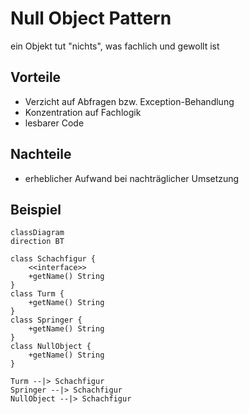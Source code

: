 # Null Object Pattern
ein Objekt tut "nichts", was fachlich und gewollt ist

## Vorteile
- Verzicht auf Abfragen bzw. Exception-Behandlung
- Konzentration auf Fachlogik
- lesbarer Code

## Nachteile
- erheblicher Aufwand bei nachträglicher Umsetzung

## Beispiel
```mermaid
classDiagram
direction BT

class Schachfigur {
    <<interface>>
    +getName() String
}
class Turm {
    +getName() String
}
class Springer {
    +getName() String
}
class NullObject {
    +getName() String
}

Turm --|> Schachfigur
Springer --|> Schachfigur
NullObject --|> Schachfigur
```